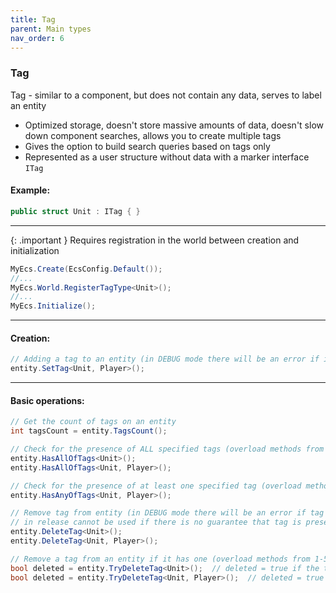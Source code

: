 ```yaml
---
title: Tag
parent: Main types
nav_order: 6
---
```


### Tag
Tag - similar to a component, but does not contain any data, serves to label an entity
- Optimized storage, doesn't store massive amounts of data, doesn't slow down component searches, allows you to create multiple tags
- Gives the option to build search queries based on tags only
- Represented as a user structure without data with a marker interface `ITag`

#### Example:
```c#
public struct Unit : ITag { }
```

___

{: .important } 
Requires registration in the world between creation and initialization

```c#
MyEcs.Create(EcsConfig.Default());
//...
MyEcs.World.RegisterTagType<Unit>();
//...
MyEcs.Initialize();
```

___

#### Creation:
```c#
// Adding a tag to an entity (in DEBUG mode there will be an error if it already exists on the entity) (overload methods from 1-5 tags)
entity.SetTag<Unit, Player>();
```

___

#### Basic operations:
```c#
// Get the count of tags on an entity
int tagsCount = entity.TagsCount();

// Check for the presence of ALL specified tags (overload methods from 1-3 tags)
entity.HasAllOfTags<Unit>();
entity.HasAllOfTags<Unit, Player>();

// Check for the presence of at least one specified tag (overload methods from 2-3 tags)
entity.HasAnyOfTags<Unit, Player>();

// Remove tag from entity (in DEBUG mode there will be an error if tag is not present, 
// in release cannot be used if there is no guarantee that tag is present) (overload methods from 1-5 tags)
entity.DeleteTag<Unit>();
entity.DeleteTag<Unit, Player>();

// Remove a tag from an entity if it has one (overload methods from 1-5 tags)
bool deleted = entity.TryDeleteTag<Unit>();  // deleted = true if the tag has been deleted, false if the tag was not there originally
bool deleted = entity.TryDeleteTag<Unit, Player>();  // deleted = true if ALL tags have been deleted, false if at least 1 tag was not originally there.
```